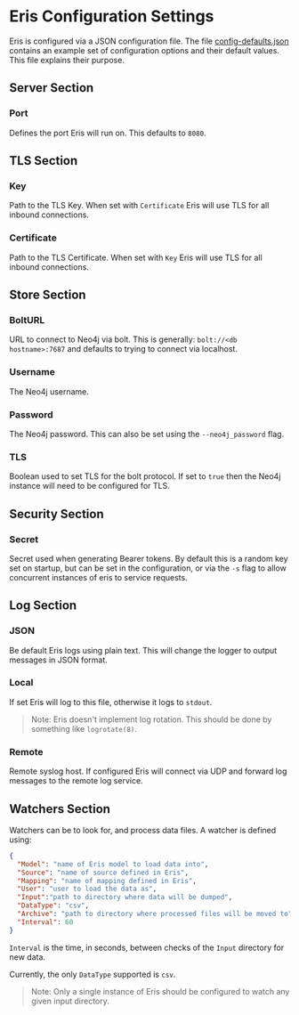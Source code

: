 # Eris Configuration Settings

Eris is configured via a JSON configuration file. The file 
[config-defaults.json](./config-defaults.json) contains an example set of 
configuration options and their default values. This file explains their 
purpose.

## Server Section

### Port

Defines the port Eris will run on. This defaults to `8080`.

## TLS Section

### Key

Path to the TLS Key. When set with `Certificate` Eris will use TLS for all
inbound connections.

### Certificate

Path to the TLS Certificate. When set with `Key` Eris will use TLS for all
inbound connections.

## Store Section

### BoltURL

URL to connect to Neo4j via bolt. This is generally: `bolt://<db hostname>:7687`
and defaults to trying to connect via localhost.

### Username

The Neo4j username.

### Password

The Neo4j password. This can also be set using the `--neo4j_password` flag.

### TLS

Boolean used to set TLS for the bolt protocol. If set to `true` then the Neo4j
instance will need to be configured for TLS.

## Security Section

### Secret

Secret used when generating Bearer tokens. By default this is a random key set
on startup, but can be set in the configuration, or via the `-s` flag to allow
concurrent instances of eris to service requests.

## Log Section

### JSON

Be default Eris logs using plain text. This will change the logger to output
messages in JSON format.

### Local

If set Eris will log to this file, otherwise it logs to `stdout`.

> Note: Eris doesn't implement log rotation. This should be done by something
like `logrotate(8)`.

### Remote

Remote syslog host. If configured Eris will connect via UDP and forward log
messages to the remote log service.

## Watchers Section

Watchers can be to look for, and process data files. A watcher is defined
using:

```json
{
  "Model": "name of Eris model to load data into",
  "Source": "name of source defined in Eris",
  "Mapping": "name of mapping defined in Eris",
  "User": "user to load the data as",
  "Input":"path to directory where data will be dumped",
  "DataType": "csv",
  "Archive": "path to directory where processed files will be moved to",
  "Interval": 60
}
```

`Interval` is the time, in seconds, between checks of the `Input` directory for
new data.

Currently, the only `DataType` supported is `csv`.

> Note: Only a single instance of Eris should be configured to watch any given
input directory.
